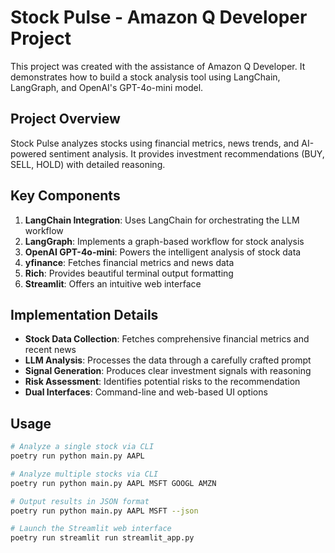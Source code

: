 # Stock Pulse - Amazon Q Developer Project

This project was created with the assistance of Amazon Q Developer. It demonstrates how to build a stock analysis tool using LangChain, LangGraph, and OpenAI's GPT-4o-mini model.

## Project Overview

Stock Pulse analyzes stocks using financial metrics, news trends, and AI-powered sentiment analysis. It provides investment recommendations (BUY, SELL, HOLD) with detailed reasoning.

## Key Components

1. **LangChain Integration**: Uses LangChain for orchestrating the LLM workflow
2. **LangGraph**: Implements a graph-based workflow for stock analysis
3. **OpenAI GPT-4o-mini**: Powers the intelligent analysis of stock data
4. **yfinance**: Fetches financial metrics and news data
5. **Rich**: Provides beautiful terminal output formatting
6. **Streamlit**: Offers an intuitive web interface

## Implementation Details

- **Stock Data Collection**: Fetches comprehensive financial metrics and recent news
- **LLM Analysis**: Processes the data through a carefully crafted prompt
- **Signal Generation**: Produces clear investment signals with reasoning
- **Risk Assessment**: Identifies potential risks to the recommendation
- **Dual Interfaces**: Command-line and web-based UI options

## Usage

```bash
# Analyze a single stock via CLI
poetry run python main.py AAPL

# Analyze multiple stocks via CLI
poetry run python main.py AAPL MSFT GOOGL AMZN

# Output results in JSON format
poetry run python main.py AAPL MSFT --json

# Launch the Streamlit web interface
poetry run streamlit run streamlit_app.py
```
